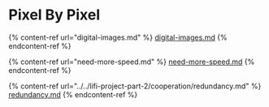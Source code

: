 # Pixel By Pixel

{% content-ref url="digital-images.md" %}
[digital-images.md](digital-images.md)
{% endcontent-ref %}

{% content-ref url="need-more-speed.md" %}
[need-more-speed.md](need-more-speed.md)
{% endcontent-ref %}

{% content-ref url="../../lifi-project-part-2/cooperation/redundancy.md" %}
[redundancy.md](../../lifi-project-part-2/cooperation/redundancy.md)
{% endcontent-ref %}
